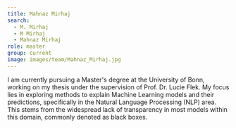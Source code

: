 ```yaml
---
title: Mahnaz Mirhaj
search:
  - M. Mirhaj
  - M Mirhaj
  - Mahnaz Mirhaj
role: master
group: current
image: images/team/Mahnaz_Mirhaj.jpg
---
```


I am currently pursuing a Master's degree at the University of Bonn, working on my thesis under the supervision of Prof. Dr. Lucie Flek. My focus lies in exploring methods to explain Machine Learning models and their predictions, specifically in the Natural Language Processing (NLP) area. This stems from the widespread lack of transparency in most models within this domain, commonly denoted as black boxes.
